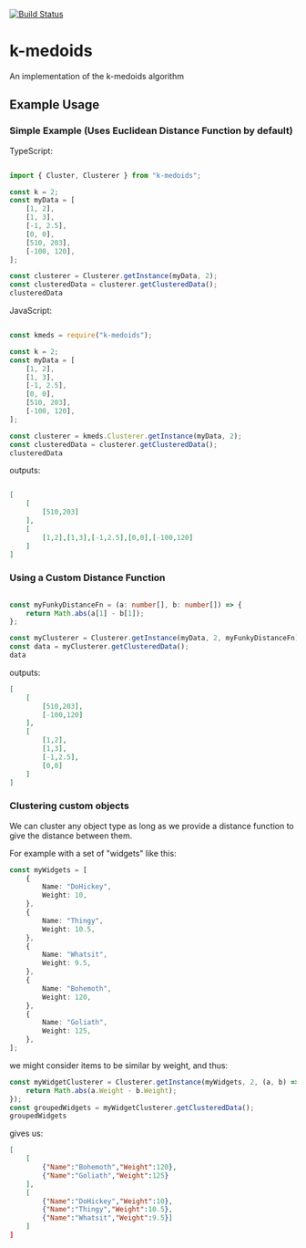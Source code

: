 [![Build Status](https://travis-ci.org/stewart-r/k-medoids.svg?branch=master)](https://travis-ci.org/stewart-r/k-medoids)

# k-medoids
An implementation of the k-medoids algorithm

## Example Usage

### Simple Example (Uses Euclidean Distance Function by default)

TypeScript:
``` typescript

import { Cluster, Clusterer } from "k-medoids";

const k = 2;
const myData = [
    [1, 2],
    [1, 3],
    [-1, 2.5],
    [0, 0],
    [510, 203],
    [-100, 120],
];

const clusterer = Clusterer.getInstance(myData, 2);
const clusteredData = clusterer.getClusteredData();
clusteredData

```

JavaScript:
``` javascript

const kmeds = require("k-medoids");

const k = 2;
const myData = [
    [1, 2],
    [1, 3],
    [-1, 2.5],
    [0, 0],
    [510, 203],
    [-100, 120],
];

const clusterer = kmeds.Clusterer.getInstance(myData, 2);
const clusteredData = clusterer.getClusteredData();
clusteredData

```

outputs:
``` json

[
    [
        [510,203]
    ],
    [
        [1,2],[1,3],[-1,2.5],[0,0],[-100,120]
    ]
]

```

### Using a Custom Distance Function
``` typescript

const myFunkyDistanceFn = (a: number[], b: number[]) => {
    return Math.abs(a[1] - b[1]);
};

const myClusterer = Clusterer.getInstance(myData, 2, myFunkyDistanceFn);
const data = myClusterer.getClusteredData();
data

```
outputs:
``` json
[
    [
        [510,203],
        [-100,120]
    ],
    [
        [1,2],
        [1,3],
        [-1,2.5],
        [0,0]
    ]
]
```

### Clustering custom objects

We can cluster any object type as long as we provide a distance function to give the distance between them.

For example with a set of "widgets" like this:
``` typescript
const myWidgets = [
    {
        Name: "DoHickey",
        Weight: 10,
    },
    {
        Name: "Thingy",
        Weight: 10.5,
    },
    {
        Name: "Whatsit",
        Weight: 9.5,
    },
    {
        Name: "Bohemoth",
        Weight: 120,
    },
    {
        Name: "Goliath",
        Weight: 125,
    },
];
```

we might consider items to be similar by weight, and thus:

``` typescript
const myWidgetClusterer = Clusterer.getInstance(myWidgets, 2, (a, b) => {
    return Math.abs(a.Weight - b.Weight);
});
const groupedWidgets = myWidgetClusterer.getClusteredData();
groupedWidgets
```

gives us:

``` json
[
    [
        {"Name":"Bohemoth","Weight":120},
        {"Name":"Goliath","Weight":125}
    ],
    [
        {"Name":"DoHickey","Weight":10},
        {"Name":"Thingy","Weight":10.5},
        {"Name":"Whatsit","Weight":9.5}]
    ]
]
```

